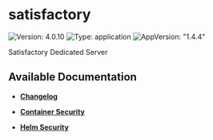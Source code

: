 # satisfactory

![Version: 4.0.10](https://img.shields.io/badge/Version-4.0.10-informational?style=flat-square) ![Type: application](https://img.shields.io/badge/Type-application-informational?style=flat-square) ![AppVersion: "1.4.4"](https://img.shields.io/badge/AppVersion-"1.4.4"-informational?style=flat-square)

Satisfactory Dedicated Server

## Available Documentation

- [**Changelog**](CHANGELOG)

- [**Container Security**](container-security)

- [**Helm Security**](helm-security)

